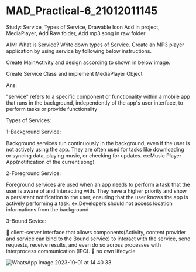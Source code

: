 # MAD_Practical-6_21012011145

Study: Service, Types of Service, Drawable Icon Add in project, MediaPlayer, Add Raw folder, Add mp3 song in raw folder

AIM: What is Service? Write down types of Service. Create an MP3 player application by using service by following below instructions.

Create MainActivity and design according to shown in below image.

Create Service Class and implement MediaPlayer Object

Ans:

"service" refers to a specific component or functionality within a mobile app that runs in the background, independently of the app's user interface, to perform tasks or provide functionality

Types of Services:

1-Background Service:

Background services run continuously in the background, even if the user is not actively using the app. They are often used for tasks like downloading or syncing data, playing music, or checking for updates. ex:Music Player App(notification of the current song)

2-Foreground Service:

Foreground services are used when an app needs to perform a task that the user is aware of and interacting with. They have a higher priority and show a persistent notification to the user, ensuring that the user knows the app is actively performing a task. ex:Developers should not access location informations from the background

3-Bound Sevice:

 client-server interface that allows components(Activity, content provider and service can bind to the Bound service) to interact with the service, send requests, receive results, and even do so across processes with interprocess communication (IPC).  no own lifecycle

![WhatsApp Image 2023-10-01 at 14 40 33](https://github.com/Rohan3429/MAD_Practical-6_21012011103/assets/98172369/967bbb90-516b-42d4-8968-44430d49643f)

